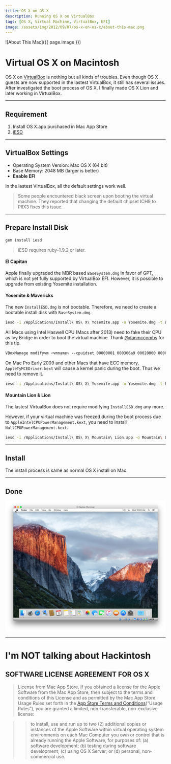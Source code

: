 ```yaml
---
title: OS X on OS X
description: Running OS X on VirtualBox
tags: [OS X, Virtual Machine, VirtualBox, EFI]
image: /assets/img/2012/09/07/os-x-on-os-x/about-this-mac.png
---
```


![About This Mac]({{ page.image }})

# Virtual OS X on Macintosh

OS X on [VirtualBox](https://www.virtualbox.org/) is nothing but all kinds of troubles.  Even though OS X guests are now supported in the lastest VirtualBox, it still has several issues.  After investigated the boot process of OS X, I finally made OS X Lion and later working in VirtualBox.

---

## Requirement

1. Install OS X.app purchased in Mac App Store
2. [iESD](https://github.com/ntkme/iesd)

---

## VirtualBox Settings

- Operating System Version: Mac OS X (64 bit)
- Base Memory: 2048 MB (larger is better)
- **Enable EFI**

In the lastest VirtualBox, all the default settings work well.

> Some people encountered black screen upon booting the virtual machine.  They reported that changing the default chipset ICH9 to PIIX3 fixes this issue.

---

## Prepare Install Disk

``` sh
gem install iesd
```

> iESD requires ruby-1.9.2 or later.

#### El Capitan

Apple finally upgraded the MBR based `BaseSystem.dmg` in favor of GPT, which is not yet fully supported by VirtualBox EFI.  However, it is possible to upgrade from existing Yosemite installation.

#### Yosemite & Mavericks

The new `InstallESD.dmg` is not bootable.  Therefore, we need to create a bootable install disk with `BaseSystem.dmg`.

``` sh
iesd -i /Applications/Install\ OS\ X\ Yosemite.app -o Yosemite.dmg -t BaseSystem
```

All Macs using Intel Haswell CPU (Macs after 2013) need to fake their CPU as Ivy Bridge in order to boot the virtual machine.  Thank [@danmccombs](https://twitter.com/danmccombs/status/462241772521787392) for this tip.

``` sh
VBoxManage modifyvm <vmname> --cpuidset 00000001 000306a9 00020800 80000201 178bfbff
```

On Mac Pro Early 2009 and other Macs that have ECC memory, `AppleTyMCEDriver.kext` will cause a kernel panic during the boot.  Thus we need to remove it.

``` sh
iesd -i /Applications/Install\ OS\ X\ Yosemite.app -o Yosemite.dmg -t BaseSystem --uninstall-extension AppleTyMCEDriver.kext
```

#### Mountain Lion & Lion

The lastest VirtualBox does not require modifying `InstallESD.dmg` any more.

However, if your virtual machine was freezed during the boot process due to `AppleIntelCPUPowerManagement.kext`, you need to install `NullCPUPowerManagement.kext`.

``` sh
iesd -i /Applications/Install\ OS\ X\ Mountain\ Lion.app -o Mountain\ Lion.dmg --install-extension NullCPUPowerManagement.kext
```

---

## Install

The install process is same as normal OS X install on Mac.

---

## Done

![OS X El Capitan on VirtualBox](/assets/img/2012/09/07/os-x-on-os-x/el-capitan.png)

---

# I'm NOT talking about Hackintosh

## SOFTWARE LICENSE AGREEMENT FOR OS X

> License from Mac App Store. If you obtained a license for the Apple Software from the Mac App Store, then subject to the terms and conditions of this License and as permitted by the Mac App Store Usage Rules set forth in the [App Store Terms and Conditions](https://www.apple.com/legal/internet-services/itunes/ww/)(“Usage Rules”), you are granted a limited, non-transferable, non-exclusive license:

> > to install, use and run up to two (2) additional copies or instances of the Apple Software within virtual operating system environments on each Mac Computer you own or control that is already running the Apple Software, for purposes of: (a) software development; (b) testing during software development; (c) using OS X Server; or (d) personal, non-commercial use.
